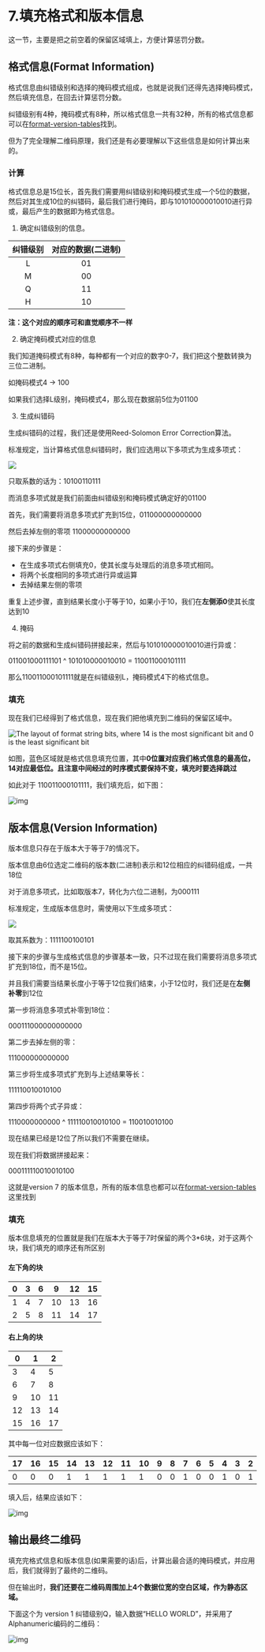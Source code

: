 # 7.填充格式和版本信息

这一节，主要是把之前空着的保留区域填上，方便计算惩罚分数。

## 格式信息(Format Information)

格式信息由纠错级别和选择的掩码模式组成，也就是说我们还得先选择掩码模式，然后填充信息，在回去计算惩罚分数。

纠错级别有4种，掩码模式有8种，所以格式信息一共有32种，所有的格式信息都可以在[format-version-tables](https://www.thonky.com/qr-code-tutorial/format-version-tables)找到。

但为了完全理解二维码原理，我们还是有必要理解以下这些信息是如何计算出来的。

### 计算

格式信息总是15位长，首先我们需要用纠错级别和掩码模式生成一个5位的数据，然后对其生成10位的纠错码，最后我们进行掩码，即与101010000010010进行异或，最后产生的数据即为格式信息。

1. 确定纠错级别的信息。

| 纠错级别 | 对应的数据(二进制) |
| :------: | :----------------: |
|    L     |         01         |
|    M     |         00         |
|    Q     |         11         |
|    H     |         10         |

**注：这个对应的顺序可和直觉顺序不一样**

2. 确定掩码模式对应的信息

我们知道掩码模式有8种，每种都有一个对应的数字0-7，我们把这个整数转换为三位二进制。

如掩码模式4  -> 100

如果我们选择L级别，掩码模式4，那么现在数据前5位为01100

3. 生成纠错码

生成纠错码的过程，我们还是使用Reed-Solomon Error Correction算法。

标准规定，当计算格式信息纠错码时，我们应选用以下多项式为生成多项式：

![](https://render.githubusercontent.com/render/math?math=x%5E%7B10%7D%20%2B%20x%5E8%20%2B%20x%5E5%20%2B%20x%5E4%20%2B%20x%5E2%20%2B%20x%20%2B%201)

只取系数的话为：10100110111

而消息多项式就是我们前面由纠错级别和掩码模式确定好的01100

首先，我们需要将消息多项式扩充到15位，011000000000000

然后去掉左侧的零项 11000000000000

接下来的步骤是：

* 在生成多项式右侧填充0，使其长度与处理后的消息多项式相同。
* 将两个长度相同的多项式进行异或运算
* 去掉结果左侧的零项

重复上述步骤，直到结果长度小于等于10，如果小于10，我们在**左侧添0**使其长度达到10

4. 掩码

将之前的数据和生成纠错码拼接起来，然后与101010000010010进行异或：

011001000111101 ^ 101010000010010 = 110011000101111

那么110011000101111就是在纠错级别L，掩码模式4下的格式信息。

### 填充

现在我们已经得到了格式信息，现在我们把他填充到二维码的保留区域中。

![The layout of format string bits, where 14 is the most significant bit and 0 is the least significant bit](https://www.thonky.com/qr-code-tutorial/format-layout.png?a=)

如图，蓝色区域就是格式信息填充位置，其中**0位置对应我们格式信息的最高位，14对应最低位。且注意中间经过的时序模式要保持不变，填充时要选择跳过**

如此对于 110011000101111，我们填充后，如下图：

![img](https://www.thonky.com/qr-code-tutorial/example-format.png)

## 版本信息(Version Information)

版本信息只存在于版本大于等于7的情况下。

版本信息由6位选定二维码的版本数(二进制)表示和12位相应的纠错码组成，一共18位

对于消息多项式，比如取版本7，转化为六位二进制，为000111

标准规定，生成版本信息时，需使用以下生成多项式：

![](https://render.githubusercontent.com/render/math?math=x%5E%7B12%7D%20%2B%20x%5E%7B11%7D%20%2B%20x%5E%7B10%7D%20%2B%20x%5E9%20%2B%20x%5E8%20%2B%20x%5E5%20%2B%20x%5E2%20%2B%201)

取其系数为：1111100100101

接下来的步骤与生成格式信息的步骤基本一致，只不过现在我们需要将消息多项式扩充到18位，而不是15位。

并且我们需要当结果长度小于等于12位我们结束，小于12位时，我们还是在**左侧补零**到12位

第一步将消息多项式补零到18位：

000111000000000000

第二步去掉左侧的零：

111000000000000

第三步将生成多项式扩充到与上述结果等长：

111110010010100

第四步将两个式子异或：

1110000000000 ^ 111110010010100 = 110010010100

现在结果已经是12位了所以我们不需要在继续。

现在我们将数据拼接起来：

000111110010010100

这就是version 7 的版本信息，所有的版本信息也都可以在[format-version-tables](https://www.thonky.com/qr-code-tutorial/format-version-tables)这里找到

### 填充

版本信息填充的位置就是我们在版本大于等于7时保留的两个3\*6块，对于这两个块，我们填充的顺序还有所区别

#### 左下角的块

| 0    | 3    | 6    | 9    | 12   | 15   |
| ---- | ---- | ---- | ---- | ---- | ---- |
| 1    | 4    | 7    | 10   | 13   | 16   |
| 2    | 5    | 8    | 11   | 14   | 17   |

#### 右上角的块

| 0    | 1    | 2    |
| ---- | ---- | ---- |
| 3    | 4    | 5    |
| 6    | 7    | 8    |
| 9    | 10   | 11   |
| 12   | 13   | 14   |
| 15   | 16   | 17   |

其中每一位对应数据应该如下：

| 17   | 16   | 15   | 14   | 13   | 12   | 11   | 10   | 9    | 8    | 7    | 6    | 5    | 4    | 3    | 2    | 1    | 0    |
| ---- | ---- | ---- | ---- | ---- | ---- | ---- | ---- | ---- | ---- | ---- | ---- | ---- | ---- | ---- | ---- | ---- | ---- |
| 0    | 0    | 0    | 1    | 1    | 1    | 1    | 1    | 0    | 0    | 1    | 0    | 0    | 1    | 0    | 1    | 0    | 0    |

填入后，结果应该如下：

![img](https://www.thonky.com/qr-code-tutorial/version-example.png)

## 输出最终二维码

填充完格式信息和版本信息(如果需要的话)后，计算出最合适的掩码模式，并应用后，我们就得到了最终的二维码。

但在输出时，**我们还要在二维码周围加上4个数据位宽的空白区域，作为静态区域。**

下面这个为 version 1 纠错级别Q，输入数据“HELLO WORLD”，并采用了Alphanumeric编码的二维码：

![img](https://www.thonky.com/qr-code-tutorial/hello-world-final.png)

